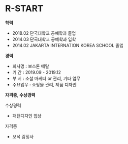 # R-START

**학력** 
 
 - 2018.02 단국대학교 공예학과 졸업
 - 2014.03 단국대학교 공예학과 입학
 - 2014.02 JAKARTA INTERNATION KOREA SCHOOL 졸업
 
**경력**
 
 - 회사명 : 보스톤 메탈 
 - 기  간 : 2019.09 - 2019.12
 - 부  서 : 소셜 마케터 or 관리, 기타 업무
 - 주요업무 : 쇼핑물 관리, 제품 디자인
 
 **자격증, 수상경력**
 
  수상경력
  
  - 패턴디자인 입상
  
  자격증
  
  - 보석 감정사
  
 
 
